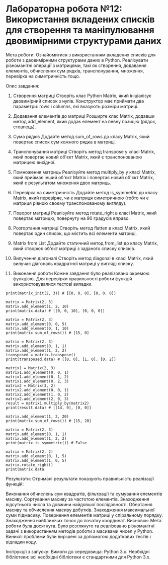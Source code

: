 # Лабораторна робота №12: Використання вкладених списків для створення та маніпулювання двовимірними структурами даних

Мета роботи: Ознайомитися з використанням вкладених списків для роботи з двовимірними структурами даних в Python. Реалізувати різноманітні операції з матрицями, такі як створення, додавання елементів, обчислення сум рядків, транспонування, множення, перевірка на симетричність тощо.


Опис завдання:

1. Створення матриці
Створіть клас Python Matrix, який ініціалізує двовимірний список з нулів. Конструктор має приймати два параметри: rows і columns, які вказують розміри матриці.

2. Додавання елементів до матриці
Розширте клас Matrix, додавши метод add_element, який додає елемент на певну позицію (рядок, стовпець).

3. Сума рядків
Додайте метод sum_of_rows до класу Matrix, який повертає список сум кожного рядка в матриці.

4. Транспонування матриці
Створіть метод transpose у класі Matrix, який повертає новий об'єкт Matrix, який є транспонованою матрицею вихідної.

5. Помноження матриць
Реалізуйте метод multiply_by у класі Matrix, який приймає інший об'єкт Matrix і повертає новий об'єкт Matrix, який є результатом множення двох матриць.

6. Перевірка на симетричність
Додайте метод is_symmetric до класу Matrix, який перевіряє, чи є матриця симетричною (тобто чи є матриця рівною своєму транспонованому вигляду).

7. Поворот матриці
Реалізуйте метод rotate_right в класі Matrix, який повертає матрицю, повернуту на 90 градусів вправо.

8. Розгортання матриці
Створіть метод flatten в класі Matrix, який повертає один список, що містить всі елементи матриці.

9. Matrix from List
Додайте статичний метод from_list до класу Matrix, який створює об'єкт матриці з заданого списку списків.

10. Вилучення діагоналі
Створіть метод diagonal в класі Matrix, який вилучає діагональ квадратної матриці у вигляді списку.

11. Виконання роботи
Кожне завдання було реалізовано окремою функцією. Для перевірки правильності роботи функцій використовувалися тестові випадки.

```
print(matrix_init(2, 3)) # [[0, 0, 0], [0, 0, 0]]

matrix = Matrix(2, 3)
matrix.add_element(1, 2, 10)
print(matrix.data) # [[0, 0, 10], [0, 0, 0]]

matrix = Matrix(2, 3)
matrix.add_element(0, 0, 5)
matrix.add_element(0, 1, 10)
print(matrix.sum_of_rows()) # [15, 0]

matrix = Matrix(2, 3)
matrix.add_element(0, 1, 1)
matrix.add_element(1, 2, 2)
transposed = matrix.transpose()
print(transposed.data) # [[0, 0], [1, 0], [0, 2]]

matrix1 = Matrix(2, 3)
matrix1.add_element(0, 0, 1)
matrix1.add_element(0, 1, 2)
matrix1.add_element(0, 2, 3)
matrix2 = Matrix(3, 2)
matrix2.add_element(0, 0, 1)
matrix2.add_element(1, 0, 2)
matrix2.add_element(2, 0, 3)
result = matrix1.multiply_by(matrix2)
print(result.data) # [[14, 0], [0, 0]]

matrix.add_element(1, 2, 20)
print(matrix.sum_of_rows()) # [15, 20]

matrix = Matrix(2, 3)
matrix.add_element(0, 1, 1)
matrix.add_element(1, 2, 2)
print(matrix.is_symmetric()) # False

matrix = Matrix(2, 2)
matrix.add_element(0, 1, 5)
matrix.add_element(1, 0, 5)
matrix.rotate_right()
print(matrix.data
```

Результати: Отримані результати показують правильність реалізації функцій:

Виконання обчислень сум квадратів, фільтрації та сумування елементів масиву.
Сортування масиву за частотою елементів.
Знаходження відсутнього числа та довжини найдовшої послідовності.
Обертання масиву та обчислення масиву добутків.
Знаходження максимальної суми підмасиву.
Повернення елементів матриці у спіральному порядку.
Знаходження найближчих точок до початку координат.
Висновки: Мета роботи була досягнута. Було розглянуто та реалізовано різноманітні задачі з використанням методів роботи з масивами чисел у Python. Виниклі проблеми були вирішені за допомогою додаткових тестів і відладки коду.

Інструкції з запуску: Вимоги до середовища: Python 3.x. Необхідні бібліотеки: всі необхідні бібліотеки є стандартними для Python 3.x.
